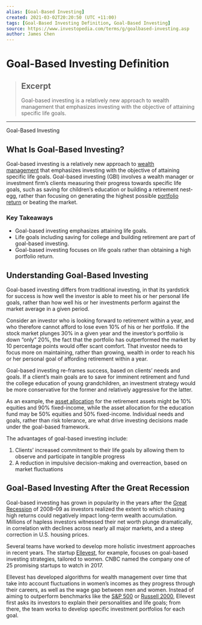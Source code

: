 ```yaml
---
alias: [Goal-Based Investing]
created: 2021-03-02T20:20:50 (UTC +11:00)
tags: [Goal-Based Investing Definition, Goal-Based Investing]
source: https://www.investopedia.com/terms/g/goalbased-investing.asp
author: James Chen
---
```


# Goal-Based Investing Definition

> ## Excerpt
> Goal-based investing is a relatively new approach to wealth management that emphasizes investing with the objective of attaining specific life goals.

---

Goal-Based Investing
## What Is Goal-Based Investing?

Goal-based investing is a relatively new approach to [wealth management](https://www.investopedia.com/terms/w/wealthmanagement.asp) that emphasizes investing with the objective of attaining specific life goals. Goal-based investing (GBI) involves a wealth manager or investment firm’s clients measuring their progress towards specific life goals, such as saving for children’s education or building a retirement nest-egg, rather than focusing on generating the highest possible [portfolio return](https://www.investopedia.com/terms/p/portfolio-return.asp) or beating the market.

### Key Takeaways

-   Goal-based investing emphasizes attaining life goals.
-   Life goals including saving for college and building retirement are part of goal-based investing.
-   Goal-based investing focuses on life goals rather than obtaining a high portfolio return.

## Understanding Goal-Based Investing

Goal-based investing differs from traditional investing, in that its yardstick for success is how well the investor is able to meet his or her personal life goals, rather than how well his or her investments perform against the market average in a given period.

Consider an investor who is looking forward to retirement within a year, and who therefore cannot afford to lose even 10% of his or her portfolio. If the stock market plunges 30% in a given year and the investor’s portfolio is down “only” 20%, the fact that the portfolio has outperformed the market by 10 percentage points would offer scant comfort. That investor needs to focus more on maintaining, rather than growing, wealth in order to reach his or her personal goal of affording retirement within a year.

Goal-based investing re-frames success, based on clients’ needs and goals. If a client’s main goals are to save for imminent retirement and fund the college education of young grandchildren, an investment strategy would be more conservative for the former and relatively aggressive for the latter.

As an example, the [asset allocation](https://www.investopedia.com/terms/a/assetallocation.asp) for the retirement assets might be 10% equities and 90% fixed-income, while the asset allocation for the education fund may be 50% equities and 50% fixed-income. Individual needs and goals, rather than risk tolerance, are what drive investing decisions made under the goal-based framework.

The advantages of goal-based investing include:

1.  Clients’ increased commitment to their life goals by allowing them to observe and participate in tangible progress
2.  A reduction in impulsive decision-making and overreaction, based on market fluctuations

## Goal-Based Investing After the Great Recession

Goal-based investing has grown in popularity in the years after the [Great Recession](https://www.investopedia.com/terms/g/great-recession.asp) of 2008–09 as investors realized the extent to which chasing high returns could negatively impact long-term wealth accumulation. Millions of hapless investors witnessed their net worth plunge dramatically, in correlation with declines across nearly all major markets, and a steep correction in U.S. housing prices.

Several teams have worked to develop more holistic investment approaches in recent years. The startup [Ellevest](https://www.investopedia.com/ellevest-review-4587894), for example, focuses on goal-based investing strategies, tailored to women. CNBC named the company one of 25 promising startups to watch in 2017.

Ellevest has developed algorithms for wealth management over time that take into account fluctuations in women’s incomes as they progress through their careers, as well as the wage gap between men and women. Instead of aiming to outperform benchmarks like the [S&P 500](https://www.investopedia.com/terms/s/sp500.asp) or [Russell 2000](https://www.investopedia.com/terms/r/russell2000.asp), Ellevest first asks its investors to explain their personalities and life goals; from there, the team works to develop specific investment portfolios for each goal.
